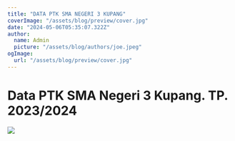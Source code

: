 ```yaml
---
title: "DATA PTK SMA NEGERI 3 KUPANG"
coverImage: "/assets/blog/preview/cover.jpg"
date: "2024-05-06T05:35:07.322Z"
author:
  name: Admin
  picture: "/assets/blog/authors/joe.jpeg"
ogImage:
  url: "/assets/blog/preview/cover.jpg"
---
```


# Data PTK SMA Negeri 3 Kupang. TP. 2023/2024

<img src="/img/Guru1.jpg" />